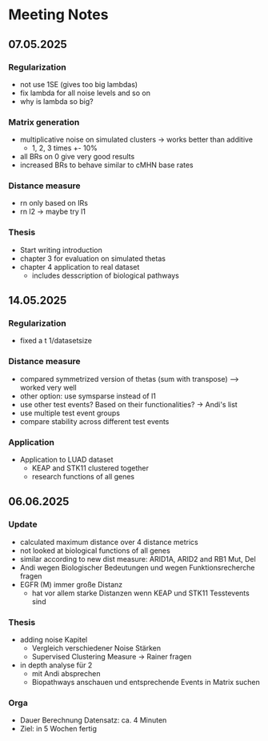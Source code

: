 # Meeting Notes

## 07.05.2025

### Regularization
- not use 1SE (gives too big lambdas)
- fix lambda for all noise levels and so on
- why is lambda so big?

### Matrix generation
- multiplicative noise on simulated clusters -> works better than additive
    - 1, 2, 3 times +- 10%
- all BRs on 0 give very good results
- increased BRs to behave similar to cMHN base rates 

### Distance measure
- rn only based on IRs
- rn l2 -> maybe try l1

### Thesis

- Start writing introduction
- chapter 3 for evaluation on simulated thetas
- chapter 4 application to real dataset
    - includes desscription of biological pathways

## 14.05.2025

### Regularization

- fixed a t 1/datasetsize

### Distance measure
- compared symmetrized version of thetas (sum with transpose) --> worked very well
- other option: use symsparse instead of l1
- use other test events? Based on their functionalities? -> Andi's list
- use multiple test event groups
- compare stability across different test events

### Application
- Application to LUAD dataset
    - KEAP and STK11 clustered together
    - research functions of all genes

## 06.06.2025

### Update

- calculated maximum distance over 4 distance metrics
- not looked at biological functions of all genes
- similar according to new dist measure: ARID1A, ARID2 and RB1 Mut, Del
- Andi wegen Biologischer Bedeutungen und wegen Funktionsrecherche fragen
- EGFR (M) immer große Distanz
  - hat vor allem starke Distanzen wenn KEAP und STK11 Tesstevents sind

### Thesis

- adding noise Kapitel 
  - Vergleich verschiedener Noise Stärken
  - Supervised Clustering Measure 
    -> Rainer fragen
- in depth analyse für 2 
  - mit Andi absprechen
  - Biopathways anschauen und entsprechende Events in Matrix suchen

### Orga

- Dauer Berechnung Datensatz: ca. 4 Minuten
- Ziel: in 5 Wochen fertig 